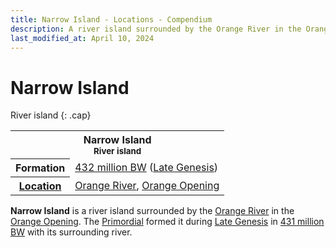 ```yaml
---
title: Narrow Island - Locations - Compendium
description: A river island surrounded by the Orange River in the Orange Opening
last_modified_at: April 10, 2024
---
```


# Narrow Island
River island
{: .cap}

<div class="table right plainlinks" markdown=0>
  <table class="table full borders smallest">
    <tr><th colspan=2>Narrow Island<br><small>River island</small></th></tr>
    <tr><th>Formation</th><td><a href="/compendium/events/genesis/#432-million-bw">432 million BW</a> (<a href="/compendium/events/genesis/#late-genesis">Late Genesis</a>)</td></tr>
    <tr><th><a href="/compendium/locations/">Location</a></th><td><a href="/compendium/locations/orange-river/">Orange River</a>, <a href="/compendium/locations/orange-opening/">Orange Opening</a></td></tr>
  </table>
</div>

**Narrow Island** is a river island surrounded by the [Orange River](/compendium/locations/orange-river/) in the [Orange Opening](/compendium/locations/orange-opening/). The [Primordial](/compendium/creatures/primordial/) formed it during [Late Genesis](/compendium/events/genesis/#late-genesis) in [431 million BW](/compendium/events/genesis/#431-million-bw) with its surrounding river.
